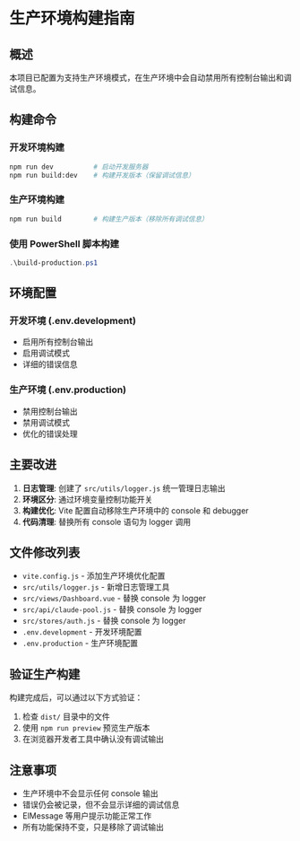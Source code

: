 # 生产环境构建指南

## 概述

本项目已配置为支持生产环境模式，在生产环境中会自动禁用所有控制台输出和调试信息。

## 构建命令

### 开发环境构建
```bash
npm run dev          # 启动开发服务器
npm run build:dev    # 构建开发版本（保留调试信息）
```

### 生产环境构建
```bash
npm run build        # 构建生产版本（移除所有调试信息）
```

### 使用 PowerShell 脚本构建
```powershell
.\build-production.ps1
```

## 环境配置

### 开发环境 (.env.development)
- 启用所有控制台输出
- 启用调试模式
- 详细的错误信息

### 生产环境 (.env.production)
- 禁用控制台输出
- 禁用调试模式
- 优化的错误处理

## 主要改进

1. **日志管理**: 创建了 `src/utils/logger.js` 统一管理日志输出
2. **环境区分**: 通过环境变量控制功能开关
3. **构建优化**: Vite 配置自动移除生产环境中的 console 和 debugger
4. **代码清理**: 替换所有 console 语句为 logger 调用

## 文件修改列表

- `vite.config.js` - 添加生产环境优化配置
- `src/utils/logger.js` - 新增日志管理工具
- `src/views/Dashboard.vue` - 替换 console 为 logger
- `src/api/claude-pool.js` - 替换 console 为 logger  
- `src/stores/auth.js` - 替换 console 为 logger
- `.env.development` - 开发环境配置
- `.env.production` - 生产环境配置

## 验证生产构建

构建完成后，可以通过以下方式验证：

1. 检查 `dist/` 目录中的文件
2. 使用 `npm run preview` 预览生产版本
3. 在浏览器开发者工具中确认没有调试输出

## 注意事项

- 生产环境中不会显示任何 console 输出
- 错误仍会被记录，但不会显示详细的调试信息
- ElMessage 等用户提示功能正常工作
- 所有功能保持不变，只是移除了调试输出
